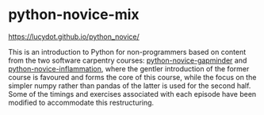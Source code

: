 python-novice-mix
=================

<https://lucydot.github.io/python_novice/>

This is an introduction to Python for non-programmers based on content from
the two software carpentry courses:
[python-novice-gapminder][python-novice-gapminder] and
[python-novice-inflammation][python-novice-inflammation], where the gentler
introduction of the former course is favoured and forms the core of this
course, while the focus on the simpler numpy rather than pandas of the latter
is used for the second half. Some of the timings and exercises associated with
each episode have been modified to accommodate this restructuring.


[python-novice-inflammation]: https://github.com/swcarpentry/python-novice-inflammation
[python-novice-gapminder]: https://github.com/swcarpentry/python-novice-gapminder
